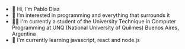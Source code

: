 - 👋 Hi, I’m Pablo Diaz
- 👀 I’m interested in programming and everything that surrounds it
- :man_student:	I'm currently a student of the University Technique in Computer Programming at UNQ (National University of Quilmes) Buenos Aires, Argentina
- 🌱 I'm currently learning javascript, react and node.js

<!---
PabloD97/PabloD97 is a ✨ special ✨ repository because its `README.md` (this file) appears on your GitHub profile.
You can click the Preview link to take a look at your changes.
--->
